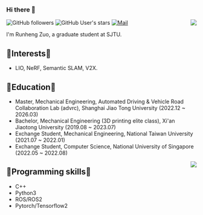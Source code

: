 ### Hi there 👋 

<a href="https://github.com/runjtu"><img align='right' src="https://readme-stats.clckblog.space/api?username=runjtu&theme=vue-dark&count_private=true&show_icons=true"></a>

![GitHub followers](https://img.shields.io/github/followers/runjtu?logo=Github) ![GitHub User's stars](https://img.shields.io/github/stars/runjtu?affiliations=OWNER%2CCOLLABORATOR&label=all%20stars&logo=Github) [![Mail](https://img.shields.io/badge/-rh.zstayhumble@gmail.com-blue?style=flat-square&logo=gmail&logoColor=red&link=)](mailto:rh.zstayhumble@gmail.com)


I'm Runheng Zuo, a graduate student at SJTU. 

##  🎨Interests🎨 
- LIO, NeRF, Semantic SLAM, V2X.

##  🐛Education🐛
- Master, Mechanical Engineering, Automated Driving & Vehicle Road Collaboration Lab (advrc), Shanghai Jiao Tong University (2022.12 ~ 2026.03)
- Bachelor, Mechanical Engineering (3D printing elite class), Xi'an Jiaotong University (2019.08 ~ 2023.07)
- Exchange Student, Mechanical Engineering, National Taiwan University (2021.07 ~ 2022.01)
- Exchange Student, Computer Science, National University of Singapore (2022.05 ~ 2022.08)
  
<a href="https://github.com/runjtu"><img align='right' src="https://readme-stats.clckblog.space/api/top-langs/?username=runjtu&theme=vue&layout=compact"></a>


##  🔧Programming skills🔧
* C++
* Python3
* ROS/ROS2
* Pytorch/Tensorflow2


